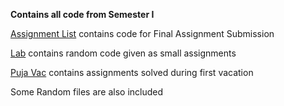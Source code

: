 <p><strong>Contains all code from Semester I</strong></p>
<p><a href="Assignment List">Assignment List</a> contains code for Final Assignment Submission</p>
<p><a href="Lab">Lab</a> contains random code given as small assignments</p>
<p><a href="Puja Vac">Puja Vac</a> contains assignments solved during first vacation</p>
<p>Some Random files are also included</p>
